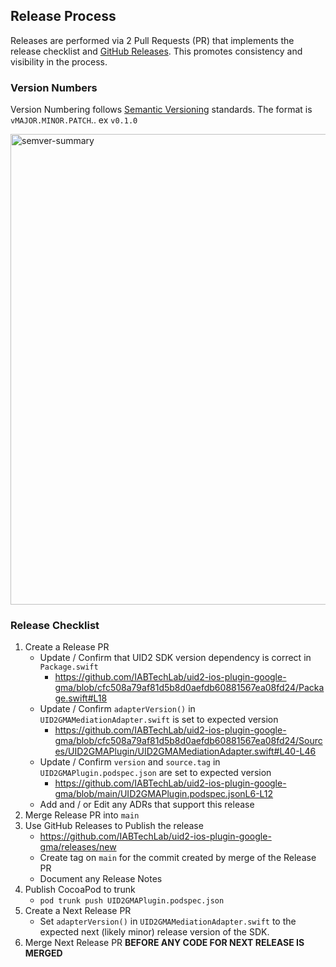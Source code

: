 ## Release Process

Releases are performed via 2 Pull Requests (PR) that implements the release checklist and [GitHub Releases](https://docs.github.com/en/repositories/releasing-projects-on-github/managing-releases-in-a-repository).  This promotes consistency and visibility in the process.

### Version Numbers

Version Numbering follows [Semantic Versioning](https://semver.org) standards.  The format is `vMAJOR.MINOR.PATCH`.. ex `v0.1.0`

<img width="753" alt="semver-summary" src="https://user-images.githubusercontent.com/989928/230925438-ac6ac422-6358-4e96-9536-e3f8fc935317.png">

### Release Checklist

1. Create a Release PR
    * Update / Confirm that UID2 SDK version dependency is correct in `Package.swift`
      * https://github.com/IABTechLab/uid2-ios-plugin-google-gma/blob/cfc508a79af81d5b8d0aefdb60881567ea08fd24/Package.swift#L18
    * Update / Confirm `adapterVersion()` in `UID2GMAMediationAdapter.swift` is set to expected version
      * https://github.com/IABTechLab/uid2-ios-plugin-google-gma/blob/cfc508a79af81d5b8d0aefdb60881567ea08fd24/Sources/UID2GMAPlugin/UID2GMAMediationAdapter.swift#L40-L46
    * Update / Confirm `version` and `source.tag` in `UID2GMAPlugin.podspec.json` are set to expected version
      * https://github.com/IABTechLab/uid2-ios-plugin-google-gma/blob/main/UID2GMAPlugin.podspec.jsonL6-L12
    * Add and / or Edit any ADRs that support this release
2. Merge Release PR into `main`
3. Use GitHub Releases to Publish the release
    * https://github.com/IABTechLab/uid2-ios-plugin-google-gma/releases/new
    * Create tag on `main` for the commit created by merge of the Release PR
    * Document any Release Notes
4. Publish CocoaPod to trunk
    * `pod trunk push UID2GMAPlugin.podspec.json`
5. Create a Next Release PR
    * Set `adapterVersion()` in `UID2GMAMediationAdapter.swift` to the expected next (likely minor) release version of the SDK.
6. Merge Next Release PR **BEFORE ANY CODE FOR NEXT RELEASE IS MERGED**
